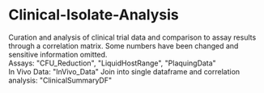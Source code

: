 # Clinical-Isolate-Analysis
Curation and analysis of clinical trial data and comparison to assay results through a correlation matrix. Some numbers have been changed and sensitive information omitted.  
Assays: "CFU_Reduction", "LiquidHostRange", "PlaquingData"  
In Vivo Data: "InVivo_Data"
Join into single dataframe and correlation analysis: "ClinicalSummaryDF"
